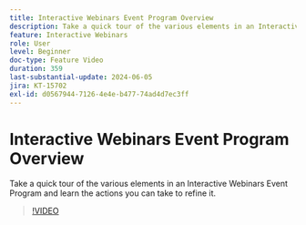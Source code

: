 ```yaml
---
title: Interactive Webinars Event Program Overview
description: Take a quick tour of the various elements in an Interactive Webinars Event Program and learn the actions you can take to refine it.
feature: Interactive Webinars
role: User
level: Beginner
doc-type: Feature Video
duration: 359
last-substantial-update: 2024-06-05
jira: KT-15702
exl-id: d0567944-7126-4e4e-b477-74ad4d7ec3ff
---
```

# Interactive Webinars Event Program Overview

Take a quick tour of the various elements in an Interactive Webinars Event Program and learn the actions you can take to refine it.

>[!VIDEO](https://video.tv.adobe.com/v/3429640/?learn=on)
